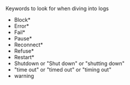 ﻿Keywords to look for when diving into logs
- Block*
- Error*
- Fail*
- Pause*
- Reconnect*
- Refuse*
- Restart*
- Shutdown or "Shut down" or "shutting down"
- "time out" or "timed out" or "timing out"
- warning